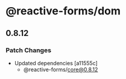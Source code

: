 # @reactive-forms/dom

## 0.8.12

### Patch Changes

-   Updated dependencies [a11555c]
    -   @reactive-forms/core@0.8.12
